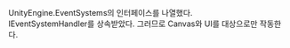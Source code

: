 ﻿UnityEngine.EventSystems의 인터페이스를 나열했다.   
IEventSystemHandler를 상속받았다. 그러므로 Canvas와 UI를 대상으로만 작동한다.
